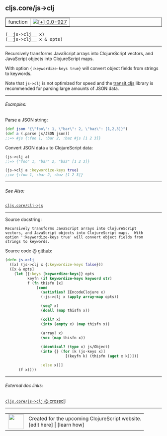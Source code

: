 ## cljs.core/js->clj



 <table border="1">
<tr>
<td>function</td>
<td><a href="https://github.com/cljsinfo/cljs-api-docs/tree/0.0-927"><img valign="middle" alt="[+] 0.0-927" title="Added in 0.0-927" src="https://img.shields.io/badge/+-0.0--927-lightgrey.svg"></a> </td>
</tr>
</table>


 <samp>
(__js->clj__ x)<br>
</samp>
 <samp>
(__js->clj__ x & opts)<br>
</samp>

---

Recursively transforms JavaScript arrays into ClojureScript vectors, and
JavaScript objects into ClojureScript maps.

With option `{:keywordize-keys true}` will convert object fields from strings to
keywords.

Note that `js->clj` is not optimized for speed and the [transit.cljs] library is
recommended for parsing large amounts of JSON data.

[transit.cljs]:http://swannodette.github.io/2014/07/26/transit--clojurescript/

---

###### Examples:

Parse a JSON string:

```clj
(def json "{\"foo\": 1, \"bar\": 2, \"baz\": [1,2,3]}")
(def a (.parse js/JSON json))
;;=> #js {:foo 1, :bar 2, :baz #js [1 2 3]}
```

Convert JSON data `a` to ClojureScript data:

```clj
(js->clj a)
;;=> {"foo" 1, "bar" 2, "baz" [1 2 3]}

(js->clj a :keywordize-keys true)
;;=> {:foo 1, :bar 2, :baz [1 2 3]}
```

---

###### See Also:

[`cljs.core/clj->js`](cljs.core_clj-GTjs.md)<br>

---


Source docstring:

```
Recursively transforms JavaScript arrays into ClojureScript
vectors, and JavaScript objects into ClojureScript maps.  With
option ':keywordize-keys true' will convert object fields from
strings to keywords.
```


Source code @ [github](https://github.com/clojure/clojurescript/blob/r3208/src/cljs/cljs/core.cljs#L8995-L9023):

```clj
(defn js->clj
  ([x] (js->clj x {:keywordize-keys false}))
  ([x & opts]
    (let [{:keys [keywordize-keys]} opts
          keyfn (if keywordize-keys keyword str)
          f (fn thisfn [x]
              (cond
                (satisfies? IEncodeClojure x)
                (-js->clj x (apply array-map opts))

                (seq? x)
                (doall (map thisfn x))

                (coll? x)
                (into (empty x) (map thisfn x))

                (array? x)
                (vec (map thisfn x))
                 
                (identical? (type x) js/Object)
                (into {} (for [k (js-keys x)]
                           [(keyfn k) (thisfn (aget x k))]))

                :else x))]
      (f x))))
```

<!--
Repo - tag - source tree - lines:

 <pre>
clojurescript @ r3208
└── src
    └── cljs
        └── cljs
            └── <ins>[core.cljs:8995-9023](https://github.com/clojure/clojurescript/blob/r3208/src/cljs/cljs/core.cljs#L8995-L9023)</ins>
</pre>

-->

---



###### External doc links:

[`cljs.core/js->clj` @ crossclj](http://crossclj.info/fun/cljs.core.cljs/js-%3Eclj.html)<br>

---

 <table>
<tr><td>
<img valign="middle" align="right" width="48px" src="http://i.imgur.com/Hi20huC.png">
</td><td>
Created for the upcoming ClojureScript website.<br>
[edit here] | [learn how]
</td></tr></table>

[edit here]:https://github.com/cljsinfo/cljs-api-docs/blob/master/cljsdoc/cljs.core_js-GTclj.cljsdoc
[learn how]:https://github.com/cljsinfo/cljs-api-docs/wiki/cljsdoc-files

<!--

This information was too distracting to show to readers, but I'll leave it
commented here since it is helpful to:

- pretty-print the data used to generate this document
- and show how to retrieve that data



The API data for this symbol:

```clj
{:description "Recursively transforms JavaScript arrays into ClojureScript vectors, and\nJavaScript objects into ClojureScript maps.\n\nWith option `{:keywordize-keys true}` will convert object fields from strings to\nkeywords.\n\nNote that `js->clj` is not optimized for speed and the [transit.cljs] library is\nrecommended for parsing large amounts of JSON data.\n\n[transit.cljs]:http://swannodette.github.io/2014/07/26/transit--clojurescript/",
 :ns "cljs.core",
 :name "js->clj",
 :signature ["[x]" "[x & opts]"],
 :history [["+" "0.0-927"]],
 :type "function",
 :related ["cljs.core/clj->js"],
 :full-name-encode "cljs.core_js-GTclj",
 :source {:code "(defn js->clj\n  ([x] (js->clj x {:keywordize-keys false}))\n  ([x & opts]\n    (let [{:keys [keywordize-keys]} opts\n          keyfn (if keywordize-keys keyword str)\n          f (fn thisfn [x]\n              (cond\n                (satisfies? IEncodeClojure x)\n                (-js->clj x (apply array-map opts))\n\n                (seq? x)\n                (doall (map thisfn x))\n\n                (coll? x)\n                (into (empty x) (map thisfn x))\n\n                (array? x)\n                (vec (map thisfn x))\n                 \n                (identical? (type x) js/Object)\n                (into {} (for [k (js-keys x)]\n                           [(keyfn k) (thisfn (aget x k))]))\n\n                :else x))]\n      (f x))))",
          :title "Source code",
          :repo "clojurescript",
          :tag "r3208",
          :filename "src/cljs/cljs/core.cljs",
          :lines [8995 9023]},
 :examples [{:id "61d263",
             :content "Parse a JSON string:\n\n```clj\n(def json \"{\\\"foo\\\": 1, \\\"bar\\\": 2, \\\"baz\\\": [1,2,3]}\")\n(def a (.parse js/JSON json))\n;;=> #js {:foo 1, :bar 2, :baz #js [1 2 3]}\n```\n\nConvert JSON data `a` to ClojureScript data:\n\n```clj\n(js->clj a)\n;;=> {\"foo\" 1, \"bar\" 2, \"baz\" [1 2 3]}\n\n(js->clj a :keywordize-keys true)\n;;=> {:foo 1, :bar 2, :baz [1 2 3]}\n```"}],
 :full-name "cljs.core/js->clj",
 :docstring "Recursively transforms JavaScript arrays into ClojureScript\nvectors, and JavaScript objects into ClojureScript maps.  With\noption ':keywordize-keys true' will convert object fields from\nstrings to keywords."}

```

Retrieve the API data for this symbol:

```clj
;; from Clojure REPL
(require '[clojure.edn :as edn])
(-> (slurp "https://raw.githubusercontent.com/cljsinfo/cljs-api-docs/catalog/cljs-api.edn")
    (edn/read-string)
    (get-in [:symbols "cljs.core/js->clj"]))
```

-->
